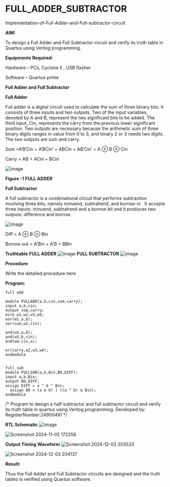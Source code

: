 # FULL_ADDER_SUBTRACTOR

Implementation-of-Full-Adder-and-Full-subtractor-circuit

**AIM:**

To design a Full Adder and Full Subtractor circuit and verify its truth table in Quartus using Verilog programming.

**Equipments Required:**

Hardware – PCs, Cyclone II , USB flasher

Software – Quartus prime

**Full Adder and Full Subtractor**

**Full Adder**

Full adder is a digital circuit used to calculate the sum of three binary bits. It consists of three inputs and two outputs. Two of the input variables, denoted by A and B, represent the two significant bits to be added. The third input, Cin, represents the carry from the previous lower significant position. Two outputs are necessary because the arithmetic sum of three binary digits ranges in value from 0 to 3, and binary 2 or 3 needs two digits. The two outputs are sum and carry.

Sum =A’B’Cin + A’BCin’ + ABCin + AB’Cin’ = A ⊕ B ⊕ Cin 

Carry = AB + ACin + BCin

![image](https://github.com/naavaneetha/FULL_ADDER_SUBTRACTOR/assets/154305477/0f30ba51-5ffb-4198-845f-18e054f675e7)

**Figure -1 FULL ADDER**

**Full Subtractor**

A full subtractor is a combinational circuit that performs subtraction involving three bits, namely minuend, subtrahend, and borrow-in . It accepts three inputs: minuend, subtrahend and a borrow bit and it produces two outputs: difference and borrow.

![image](https://github.com/naavaneetha/FULL_ADDER_SUBTRACTOR/assets/154305477/02b24f51-ab51-4304-9ad6-7b81ffc1ead5)

Diff = A ⊕ B ⊕ Bin 

Borrow out = A'Bin + A'B + BBin

**Truthtable**
**FULL ADDER**
![image](https://github.com/user-attachments/assets/4f221821-70bf-42e5-a2fc-654c0e2dd2d1)
**FULL SUBTRACTOR**
![image](https://github.com/user-attachments/assets/ff1bf36f-7f03-4d61-ba9c-d1fe80c26f1e)



**Procedure**

Write the detailed procedure here

**Program:**
```
full add

module FULLADD(a,b,cin,sum,carry);
input a,b,cin;
output sum,carry;
wire w1,w2,w3,w4;       
xor(w1,a,b);
xor(sum,w1,cin);        

and(w2,a,b);
and(w3,b,cin);
and(w4,cin,a);

or(carry,w2,w3,w4);
endmodule 


full sub
module FULLSUB(a,b,Bin,BO,DIFF);
input a,b,Bin;
output BO,DIFF;
assign DIFF = a ^ b ^ Bin;
  assign BO = (a & b) | ((a ^ b) & Bin);
endmodule

```

/* Program to design a half subtractor and full subtractor circuit and verify its truth table in quartus using Verilog programming. Developed by: RegisterNumber:24900491
*/

**RTL Schematic**
![image](https://github.com/user-attachments/assets/2335a954-28a1-4074-94e0-4c0731fbe4da)

![Screenshot 2024-11-05 172258](https://github.com/user-attachments/assets/a699cfeb-efb4-4280-b1fe-cf0debf77873)



**Output Timing Waveform**
![Screenshot 2024-12-03 203533](https://github.com/user-attachments/assets/7599b53b-42de-4be3-b2ad-0544f796c2f2)

![Screenshot 2024-12-03 204137](https://github.com/user-attachments/assets/b42f9eb9-b7c0-463d-a9f6-7a187a420e83)




**Result:**

Thus the Full Adder and Full Subtractor circuits are designed and the truth tables is verified using Quartus software.



